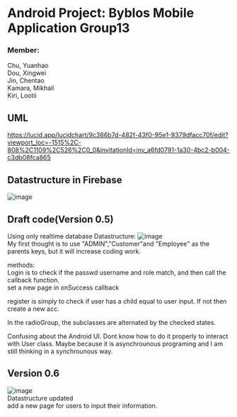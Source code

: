 # Android Project: Byblos Mobile Application Group13
### Member: 
Chu, Yuanhao  
Dou, Xingwei  
Jin, Chentao  
Kamara, Mikhail  
Kiri, Lootii   

## UML
https://lucid.app/lucidchart/9c366b7d-482f-43f0-95e1-9379dfacc70f/edit?viewport_loc=-1515%2C-808%2C1109%2C526%2C0_0&invitationId=inv_a6fd0791-1a30-4bc2-b004-c3db08fca865
## Datastructure in Firebase  
![image](https://github.com/SEG2105-uottawa/seg2105f21-project-project_gr13/blob/main/datastructure2.png)

## Draft code(Version 0.5)

Using only realtime database
Datastructure:
![image](https://github.com/SEG2105-uottawa/seg2105f21-project-project_gr13/blob/deliverable1_V0.5/datasturctrue.png)  
My first thought is to use "ADMIN","Customer"and "Employee" as the parents keys, but it will increase coding work.  

methods:  
   Login is to check if the passwd username and role match, and then call the callback function.  
   set a new page in onSuccess callback  
   
   register is simply to check if user has a child equal to user input. If not then create a new acc.  
   
   In the radioGroup, the subclasses are alternated by the checked states.


Confusing about the Android UI. Dont know how to do it properly to interact with User class. Maybe because it is asynchrounous programing and I am still thinking in a synchrounous way.

## Version 0.6  
![image](https://github.com/SEG2105-uottawa/seg2105f21-project-project_gr13/blob/main/datastructure2.png)   
Datastructure updated  
add a new page for users to input their information.  


